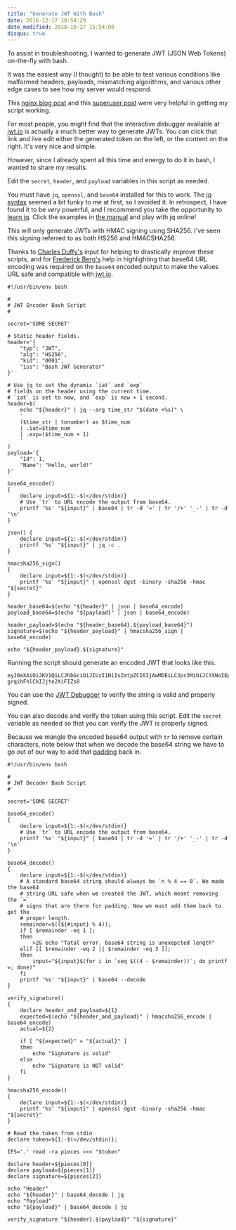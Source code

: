 ```yaml
---
title: "Generate JWT With Bash"
date: 2016-12-17 10:54:29
date_modified: 2018-10-27 15:54:00
disqus: true
---
```


To assist in troubleshooting, I wanted to generate JWT (JSON Web Tokens) on-the-fly with bash.

It was the easiest way (I thought) to be able to test various conditions like malformed headers, payloads, mismatching algorithms, and various other edge cases to see how my server would respond.

This [nginx blog post](https://www.nginx.com/blog/authenticating-api-clients-jwt-nginx-plus/) and this [superuser post](https://superuser.com/questions/606953/bash-oauth-2-0-jwt-script-for-server-to-google-server-applications/607250) were very helpful in getting my script working.

For most people, you might find that the interactive debugger available at [jwt.io](http://jwt.io) is actually a much better way to generate JWTs. You can click that link and live edit either the generated token on the left, or the content on the right. It's very nice and simple.

However, since I already spent all this time and energy to do it in bash, I wanted to share my results.

Edit the `secret`, `header`, and `payload` variables in this script as needed.

You must have `jq`, `openssl`, and `base64` installed for this to work. The [jq syntax](https://stedolan.github.io/jq/manual/#Basicfilters) seemed a bit funky to me at first, so I avoided it. In retrospect, I have found it to be _very_ powerful, and I recommend you take the opportunity to [learn jq](https://stedolan.github.io/jq/manual/). Click the examples in [the manual](https://stedolan.github.io/jq/manual/) and play with jq online!

This will only generate JWTs with HMAC signing using SHA256. I've seen this signing referred to as both HS256 and HMACSHA256.

Thanks to [Charles Duffy's](https://stackoverflow.com/a/46672439/1459103) input for helping to drastically improve these scripts, and for [Frederick Berg's](https://twitter.com/FrederikBerg) help in highlighting that base64 URL encoding was required on the `base64` encoded output to make the values URL safe and compatible with [jwt.io](https://jwt.io).

```
#!/usr/bin/env bash

#
# JWT Encoder Bash Script
#

secret='SOME SECRET'

# Static header fields.
header='{
	"typ": "JWT",
	"alg": "HS256",
	"kid": "0001",
	"iss": "Bash JWT Generator"
}'

# Use jq to set the dynamic `iat` and `exp`
# fields on the header using the current time.
# `iat` is set to now, and `exp` is now + 1 second.
header=$(
	echo "${header}" | jq --arg time_str "$(date +%s)" \
	'
	($time_str | tonumber) as $time_num
	| .iat=$time_num
	| .exp=($time_num + 1)
	'
)
payload='{
	"Id": 1,
	"Name": "Hello, world!"
}'

base64_encode()
{
	declare input=${1:-$(</dev/stdin)}
	# Use `tr` to URL encode the output from base64.
	printf '%s' "${input}" | base64 | tr -d '=' | tr '/+' '_-' | tr -d '\n'
}

json() {
	declare input=${1:-$(</dev/stdin)}
	printf '%s' "${input}" | jq -c .
}

hmacsha256_sign()
{
	declare input=${1:-$(</dev/stdin)}
	printf '%s' "${input}" | openssl dgst -binary -sha256 -hmac "${secret}"
}

header_base64=$(echo "${header}" | json | base64_encode)
payload_base64=$(echo "${payload}" | json | base64_encode)

header_payload=$(echo "${header_base64}.${payload_base64}")
signature=$(echo "${header_payload}" | hmacsha256_sign | base64_encode)

echo "${header_payload}.${signature}"
```

Running the script should generate an encoded JWT that looks like this.

```
eyJ0eXAiOiJKV1QiLCJhbGciOiJIUzI1NiIsImtpZCI6IjAwMDEiLCJpc3MiOiJCYXNoIEpXVCBHZW5lcmF0b3IiLCJleHAiOjE0ODE5OTQxMzgsImlhdCI6MTQ4MTk5NDEzN30.eyJJZCI6MSwiTmFtZSI6ImhleSB0aGVyZSJ9.VeREKJ8rj5UuGrKpK85-grqihFhlCkIJjte2XiFIZs8
```

You can use the [JWT Debugger](http://jwt.io) to verify the string is valid and properly signed.

You can also decode and verify the token using this script. Edit the `secret` variable as needed so that you can verify the JWT is properly signed.

Because we mangle the encoded base64 output with `tr` to remove certain characters, note below that when we decode the base64 string we have to go out of our way to add that [padding](https://en.wikipedia.org/wiki/Base64#Output_paddingg) back in.

```
#!/usr/bin/env bash

#
# JWT Decoder Bash Script
#

secret='SOME SECRET'

base64_encode()
{
	declare input=${1:-$(</dev/stdin)}
	# Use `tr` to URL encode the output from base64.
	printf '%s' "${input}" | base64 | tr -d '=' | tr '/+' '_-' | tr -d '\n'
}

base64_decode()
{
	declare input=${1:-$(</dev/stdin)}
	# A standard base64 string should always be `n % 4 == 0`. We made the base64
	# string URL safe when we created the JWT, which meant removing the `=`
	# signs that are there for padding. Now we must add them back to get the
	# proper length.
	remainder=$((${#input} % 4));
	if [ $remainder -eq 1 ];
	then
		>2& echo "fatal error. base64 string is unexepcted length"
	elif [[ $remainder -eq 2 || $remainder -eq 3 ]];
	then
		input="${input}$(for i in `seq $((4 - $remainder))`; do printf =; done)"
	fi
	printf '%s' "${input}" | base64 --decode
}

verify_signature()
{
	declare header_and_payload=${1}
	expected=$(echo "${header_and_payload}" | hmacsha256_encode | base64_encode)
	actual=${2}

	if [ "${expected}" = "${actual}" ]
	then
		echo "Signature is valid"
	else
		echo "Signature is NOT valid"
	fi
}

hmacsha256_encode()
{
	declare input=${1:-$(</dev/stdin)}
	printf '%s' "${input}" | openssl dgst -binary -sha256 -hmac "${secret}"
}

# Read the token from stdin
declare token=${1:-$(</dev/stdin)};

IFS='.' read -ra pieces <<< "$token"

declare header=${pieces[0]}
declare payload=${pieces[1]}
declare signature=${pieces[2]}

echo "Header"
echo "${header}" | base64_decode | jq
echo "Payload"
echo "${payload}" | base64_decode | jq

verify_signature "${header}.${payload}" "${signature}"
```
